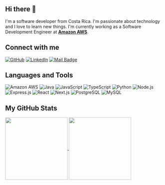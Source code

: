 ## Hi there 👋

I'm a software developer from Costa Rica. I'm passionate about technology and I love to learn new things.
I'm currently working as a Software Development Engineer at [**Amazon AWS**](https://www.amazon.jobs/en/landing_pages/AWS-kumo).

## Connect with me

[![GitHub](https://img.shields.io/badge/GitHub-100000?style=for-the-badge&logo=github&logoColor=white)](https://github.com/zenidog8)
[![LinkedIn](https://img.shields.io/badge/LinkedIn-0077B5?style=for-the-badge&logo=linkedin&logoColor=white)](https://pe.linkedin.com/in/zenidog8)
[![Mail Badge](https://img.shields.io/badge/Gmail-FF0000?style=for-the-badge&logo=gmail&logoColor=white)](mailto:rodolfojose1996@gmail.com)

## Languages and Tools

![Amazon AWS](https://img.shields.io/badge/Amazon%20AWS-232F3E?style=for-the-badge&logo=amazon-aws&logoColor=white)
![Java](https://img.shields.io/badge/Java-ED8B00?style=for-the-badge&logo=java&logoColor=white)
![JavaScript](https://img.shields.io/badge/JavaScript-F7DF1E?style=for-the-badge&logo=javascript&logoColor=black)
![TypeScript](https://img.shields.io/badge/TypeScript-007ACC?style=for-the-badge&logo=typescript&logoColor=white)
![Python](https://img.shields.io/badge/Python-3776AB?style=for-the-badge&logo=python&logoColor=white)
![Node.js](https://img.shields.io/badge/Node.js-43853D?style=for-the-badge&logo=node.js&logoColor=white)
![Express.js](https://img.shields.io/badge/Express.js-404D59?style=for-the-badge)
![React](https://img.shields.io/badge/React-20232A?style=for-the-badge&logo=react&logoColor=61DAFB)
![Next.js](https://img.shields.io/badge/Next.js-000000?style=for-the-badge&logo=next.js&logoColor=white)
![PostgreSQL](https://img.shields.io/badge/PostgreSQL-316192?style=for-the-badge&logo=postgresql&logoColor=white)
![MySQL](https://img.shields.io/badge/MySQL-00000F?style=for-the-badge&logo=mysql&logoColor=white)

## My GitHub Stats

<a href="https://github.com/anuraghazra/github-readme-stats">
  <img height=200 align="center" src="https://github-readme-stats.vercel.app/api?username=zenidog8&theme=dark" />
</a>
<a href="https://github.com/anuraghazra/convoychat">
  <img height=200 align="center" src="https://github-readme-stats.vercel.app/api/top-langs?username=zenidog8&layout=compact&langs_count=8&card_width=320&theme=dark" />
</a>
